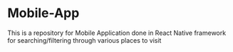 # Mobile-App
This is a repository for Mobile Application done in React Native framework for searching/filtering through various places to visit
